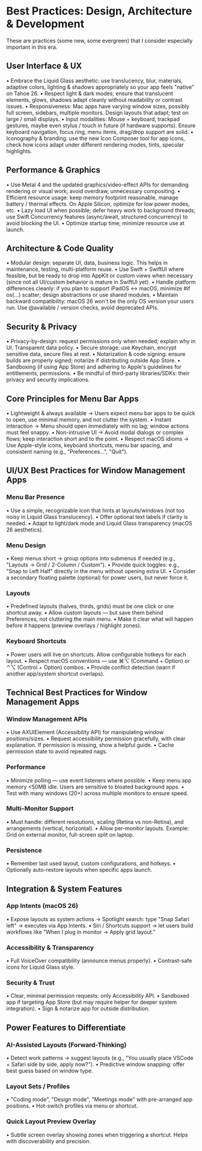 # Best Practices: Design, Architecture & Development

These are practices (some new, some evergreen) that I consider especially important in this era.

## User Interface & UX
• Embrace the Liquid Glass aesthetic: use translucency, blur, materials, adaptive colors, lighting & shadows appropriately so your app feels "native" on Tahoe 26.
• Respect light & dark modes; ensure that translucent elements, glows, shadows adapt cleanly without readability or contrast issues.
• Responsiveness: Mac apps have varying window sizes, possibly full screen, sidebars, multiple monitors. Design layouts that adapt; test on large / small displays.
• Input modalities: Mouse + keyboard, trackpad gestures, maybe even stylus / touch in future (if hardware supports). Ensure keyboard navigation, focus ring, menu items, drag/drop support are solid.
• Iconography & branding: use the new Icon Composer tool for app icons, check how icons adapt under different rendering modes, tints, specular highlights.

## Performance & Graphics
• Use Metal 4 and the updated graphics/video-effect APIs for demanding rendering or visual work; avoid overdraw, unnecessary compositing.
• Efficient resource usage: keep memory footprint reasonable, manage battery / thermal effects. On Apple Silicon, optimize for low power modes, etc.
• Lazy load UI when possible; defer heavy work to background threads; use Swift Concurrency features (async/await, structured concurrency) to avoid blocking the UI.
• Optimize startup time; minimize resource use at launch.

## Architecture & Code Quality
• Modular design: separate UI, data, business logic. This helps in maintenance, testing, multi-platform reuse.
• Use Swift + SwiftUI where feasible, but be ready to drop into AppKit or custom views when necessary (since not all UI/custom behavior is mature in SwiftUI yet).
• Handle platform differences cleanly: if you plan to support iPadOS ↔ macOS, minimize #if os(...) scatter; design abstractions or use shared modules.
• Maintain backward compatibility: macOS 26 won't be the only OS version your users run. Use @available / version checks, avoid deprecated APIs.

## Security & Privacy
• Privacy-by-design: request permissions only when needed; explain why in UI. Transparent data policy.
• Secure storage: use Keychain, encrypt sensitive data, secure files at rest.
• Notarization & code signing: ensure builds are properly signed; notarize if distributing outside App Store.
• Sandboxing (if using App Store) and adhering to Apple's guidelines for entitlements, permissions.
• Be mindful of third-party libraries/SDKs: their privacy and security implications.

## Core Principles for Menu Bar Apps
• Lightweight & always available → Users expect menu bar apps to be quick to open, use minimal memory, and not clutter the system.
• Instant interaction → Menu should open immediately with no lag; window actions must feel snappy.
• Non-intrusive UI → Avoid modal dialogs or complex flows; keep interaction short and to the point.
• Respect macOS idioms → Use Apple-style icons, keyboard shortcuts, menu bar spacing, and consistent naming (e.g., "Preferences…", "Quit").

## UI/UX Best Practices for Window Management Apps

### Menu Bar Presence
• Use a simple, recognizable icon that hints at layouts/windows (not too noisy in Liquid Glass translucency).
• Offer optional text labels if clarity is needed.
• Adapt to light/dark mode and Liquid Glass transparency (macOS 26 aesthetics).

### Menu Design
• Keep menus short → group options into submenus if needed (e.g., "Layouts → Grid / 2-Column / Custom").
• Provide quick toggles: e.g., "Snap to Left Half" directly in the menu without opening extra UI.
• Consider a secondary floating palette (optional) for power users, but never force it.

### Layouts
• Predefined layouts (halves, thirds, grids) must be one click or one shortcut away.
• Allow custom layouts — but save them behind Preferences, not cluttering the main menu.
• Make it clear what will happen before it happens (preview overlays / highlight zones).

### Keyboard Shortcuts
• Power users will live on shortcuts. Allow configurable hotkeys for each layout.
• Respect macOS conventions — use ⌘⌥ (Command + Option) or ⌃⌥ (Control + Option) combos.
• Provide conflict detection (warn if another app/system shortcut overlaps).

## Technical Best Practices for Window Management Apps

### Window Management APIs
• Use AXUIElement (Accessibility API) for manipulating window positions/sizes.
• Request accessibility permission gracefully, with clear explanation. If permission is missing, show a helpful guide.
• Cache permission state to avoid repeated nags.

### Performance
• Minimize polling — use event listeners where possible.
• Keep menu app memory <50MB idle. Users are sensitive to bloated background apps.
• Test with many windows (20+) across multiple monitors to ensure speed.

### Multi-Monitor Support
• Must handle: different resolutions, scaling (Retina vs non-Retina), and arrangements (vertical, horizontal).
• Allow per-monitor layouts. Example: Grid on external monitor, full-screen split on laptop.

### Persistence
• Remember last used layout, custom configurations, and hotkeys.
• Optionally auto-restore layouts when specific apps launch.

## Integration & System Features

### App Intents (macOS 26)
• Expose layouts as system actions → Spotlight search: type "Snap Safari left" → executes via App Intents.
• Siri / Shortcuts support → let users build workflows like "When I plug in monitor → Apply grid layout."

### Accessibility & Transparency
• Full VoiceOver compatibility (announce menus properly).
• Contrast-safe icons for Liquid Glass style.

### Security & Trust
• Clear, minimal permission requests: only Accessibility API.
• Sandboxed app if targeting App Store (but may require helper for deeper system integration).
• Sign & notarize app for outside distribution.

## Power Features to Differentiate

### AI-Assisted Layouts (Forward-Thinking)
• Detect work patterns → suggest layouts (e.g., "You usually place VSCode + Safari side by side, apply now?").
• Predictive window snapping: offer best guess based on window type.

### Layout Sets / Profiles
• "Coding mode", "Design mode", "Meetings mode" with pre-arranged app positions.
• Hot-switch profiles via menu or shortcut.

### Quick Layout Preview Overlay
• Subtle screen overlay showing zones when triggering a shortcut. Helps with discoverability and precision.